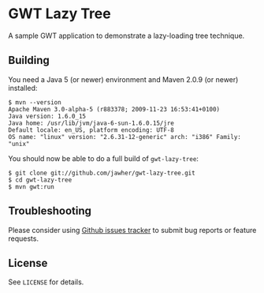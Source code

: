 GWT Lazy Tree
=======================

A sample GWT application to demonstrate a lazy-loading tree technique.

Building
--------

You need a Java 5 (or newer) environment and Maven 2.0.9 (or newer) installed:

    $ mvn --version
    Apache Maven 3.0-alpha-5 (r883378; 2009-11-23 16:53:41+0100)
    Java version: 1.6.0_15
    Java home: /usr/lib/jvm/java-6-sun-1.6.0.15/jre
    Default locale: en_US, platform encoding: UTF-8
    OS name: "linux" version: "2.6.31-12-generic" arch: "i386" Family: "unix"

You should now be able to do a full build of `gwt-lazy-tree`:

    $ git clone git://github.com/jawher/gwt-lazy-tree.git
    $ cd gwt-lazy-tree
    $ mvn gwt:run


Troubleshooting
---------------

Please consider using [Github issues tracker](http://github.com/jawher/gwt-lazy-tree/issues) to submit bug reports or feature requests.


License
-------

See `LICENSE` for details.
